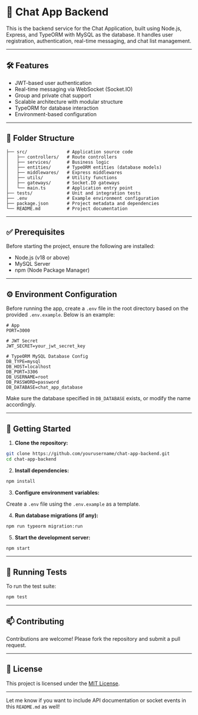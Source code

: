 
# 💬 Chat App Backend

This is the backend service for the Chat Application, built using Node.js, Express, and TypeORM with MySQL as the database. It handles user registration, authentication, real-time messaging, and chat list management.

---

## 🛠️ Features

- JWT-based user authentication
- Real-time messaging via WebSocket (Socket.IO)
- Group and private chat support
- Scalable architecture with modular structure
- TypeORM for database interaction
- Environment-based configuration

---

## 📁 Folder Structure

```
├── src/               # Application source code
│   ├── controllers/   # Route controllers
│   ├── services/      # Business logic
│   ├── entities/      # TypeORM entities (database models)
│   ├── middlewares/   # Express middlewares
│   ├── utils/         # Utility functions
│   ├── gateways/      # Socket.IO gateways
│   └── main.ts        # Application entry point
├── tests/             # Unit and integration tests
├── .env               # Example environment configuration
├── package.json       # Project metadata and dependencies
└── README.md          # Project documentation
```

---

## ✅ Prerequisites

Before starting the project, ensure the following are installed:

- Node.js (v18 or above)
- MySQL Server
- npm (Node Package Manager)

---

## ⚙️ Environment Configuration

Before running the app, create a `.env` file in the root directory based on the provided `.env.example`. Below is an example:

```env
# App
PORT=3000

# JWT Secret
JWT_SECRET=your_jwt_secret_key

# TypeORM MySQL Database Config
DB_TYPE=mysql
DB_HOST=localhost
DB_PORT=3306
DB_USERNAME=root
DB_PASSWORD=password
DB_DATABASE=chat_app_database
```

Make sure the database specified in `DB_DATABASE` exists, or modify the name accordingly.

---

## 🚀 Getting Started

1. **Clone the repository:**

```bash
git clone https://github.com/yourusername/chat-app-backend.git
cd chat-app-backend
```

2. **Install dependencies:**

```bash
npm install
```

3. **Configure environment variables:**

Create a `.env` file using the `.env.example` as a template.

4. **Run database migrations (if any):**

```bash
npm run typeorm migration:run
```

5. **Start the development server:**

```bash
npm start
```

---

## 🧪 Running Tests

To run the test suite:

```bash
npm test
```

---

## 📫 Contributing

Contributions are welcome! Please fork the repository and submit a pull request.

---

## 📄 License

This project is licensed under the [MIT License](LICENSE).

---

Let me know if you want to include API documentation or socket events in this `README.md` as well!
